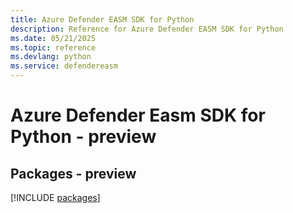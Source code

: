 ```yaml
---
title: Azure Defender EASM SDK for Python
description: Reference for Azure Defender EASM SDK for Python
ms.date: 05/21/2025
ms.topic: reference
ms.devlang: python
ms.service: defendereasm
---
```

# Azure Defender Easm SDK for Python - preview
## Packages - preview
[!INCLUDE [packages](defender-easm-index.md)]